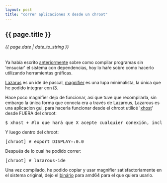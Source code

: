 ```yaml
---
layout: post
title: "correr aplicaciones X desde un chroot"
---
```


## {{ page.title }}
###### {{ page.date | date_to_string }}

Ya había escrito [anteriormente](http://chilicuil.github.com/all/os/2011/11/09/compilar-software-sin-ensuciar-el-sistema.html) sobre como compilar programas sin 'ensuciar' el sistema con dependencias, hoy lo haŕe sobre como hacerlo utilizando herramientas gráficas.

[Lazarus](http://www.lazarus.freepascal.org/) es un ide de pascal, [magnifier](http://magnifier.sourceforge.net/) es una lupa minimalista, la única que he podido integrar con [i3](http://chilicuil.github.com/all/random/2010/06/16/i3-ebf3.html).

Hace poco magnifier dejo de funcionar, así que tuve que recompilarla, sin embargo la única forma que conocía era a través de Lazarous, Lazarous es una aplicacion gui, para hacerla funcionar desde el chroot utilicé '[xhost](http://linux.about.com/library/cmd/blcmdl_xhost.htm)' desde FUERA del chroot:

<pre class="sh_sh">
$ xhost + #lo que hará que X acepte cualquier conexión, incluyendo la del chroot
</pre>

Y luego dentro del chroot:

<pre class="sh_sh">
[chroot] # export DISPLAY=:0.0
</pre>

Después de lo cual he podido correr:

<pre class="sh_sh">
[chroot] # lazarous-ide
</pre>

Una vez compilado, he podido copiar y usar magnifier satisfactoriamente en el sistema original, dejo el [binário](http://ubuntuone.com/1pA0A2gDBxfQQdxZVGuuTq) para amd64 para el que quiera usarlo.
